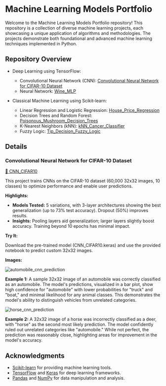 # Machine Learning Models Portfolio

Welcome to the Machine Learning Models Portfolio repository! This repository is a collection of diverse machine learning projects, each showcasing a unique application of algorithms and methodologies. The projects demonstrate both foundational and advanced machine learning techniques implemented in Python.

## Repository Overview
- Deep Learning using TensorFlow:
  - Convolutional Neural Network (CNN): [Convolutional Neural Network for CIFAR-10 Dataset](https://github.com/caite21/Machine-Learning/edit/main/README.md#convolutional-neural-network-for-cifar-10-dataset)
  - Neural Network: [Wine_MLP](https://github.com/caite21/Machine-Learning/blob/main/MLP_with_backprop.py)

- Classical Machine Learning using Scikit-learn:
  - Linear Regression and Logistic Regression: [House_Price_Regression](https://github.com/caite21/Machine-Learning/blob/main/House_Price_Regression.ipynb)
  - Decision Trees and Random Forest: [Poisonous_Mushroom_Decision_Trees](https://github.com/caite21/Machine-Learning/blob/main/Poisonous_Mushroom_Decision_Trees.ipynb)
  - K-Nearest Neighbors (kNN): [kNN_Cancer_Classifier](https://github.com/caite21/Machine-Learning/blob/main/kNN_cancer_classifier.py)
  - Fuzzy Logic: [Tip_Decision_Fuzzy_Logic](https://github.com/caite21/Machine-Learning/blob/main/tip_decision_fuzzy_logic.py)


## Details

### Convolutional Neural Network for CIFAR-10 Dataset

[📁 CNN_CIFAR10](https://github.com/caite21/Machine-Learning/blob/main/CNN_CIFAR10.ipynb)

This project trains CNNs on the CIFAR-10 dataset (60,000 32x32 images, 10 classes) to optimize performance and enable user predictions.

**Highlights:**
- **Models Tested:** 5 variations, with 3-layer architectures showing the best generalization (up to 73% test accuracy). Dropout (50%) improves results.
- **Insights:** Pooling layers aid generalization; larger layers slightly boost accuracy. Training beyond 10 epochs has minimal impact.

**Try It:**

Download the pre-trained model (CNN_CIFAR10.keras) and use the provided notebook to predict custom 32x32 images.

**Images:**

![automobile_cnn_prediction](https://github.com/user-attachments/assets/27c2e2a8-debc-40b1-be35-4927b631f2e5)

**Example 1:**
A sample 32x32 image of an automobile was correctly classified as an automobile. The model's predictions, visualized in a bar plot, show high confidence for "automobile" with lower probabilities for "truck" and "boat," and minimal likelihood for any animal classes. This demonstrates the model's ability to distinguish vehicles from unrelated categories.


![horse_cnn_prediction](https://github.com/user-attachments/assets/b4d0764c-6e57-43fe-8677-ba466ef0ebb6)

**Example 2:**
A 32x32 image of a horse was incorrectly classified as a deer, with "horse" as the second most likely prediction. The model confidently ruled out unrelated categories like "automobile." While not perfect, the prediction was reasonably close, highlighting areas for improvement in the model's accuracy.



## Acknowledgments
- [Scikit-learn](https://scikit-learn.org/stable/) for providing machine learning tools.
- [TensorFlow](https://www.tensorflow.org/) and [Keras](https://keras.io/) for deep learning frameworks.
- [Pandas](https://pandas.pydata.org/) and [NumPy](https://numpy.org/doc/stable/) for data manipulation and analysis.
